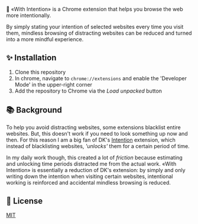 🎯 «With Intention» is a Chrome extension that helps you browse the web more intentionally.

By simply stating your intention of selected websites every time you visit them, mindless browsing of distracting websites can be reduced and turned into a more mindful experience.

## ✨ Installation

1. Clone this repository
1. In chrome, navigate to `chrome://extensions` and enable the 'Developer Mode' in the upper-right corner
1. Add the repository to Chrome via the _Load unpacked_ button

## 📚 Background

To help you avoid distracting websites, some extensions blacklist entire websites. But, this doesn't work if you need to look something up now and then. For this reason I am a big fan of DK's [Intention](https://chrome.google.com/webstore/detail/intention-stop-mindless-b/dladanhaondcgpahgiflodhckhoeohoe) extension, which instead of blacklisting websites, _'unlocks'_ them for a certain period of time.

In my daily work though, this created a lot of _friction_ because estimating and unlocking time periods distracted me from the actual work.
«With Intention» is essentially a reduction of DK's extension: by simply and only writing down the intention when visiting certain websites, intentional working is reinforced and accidental mindless browsing is reduced.

## 📝 License

[MIT](LICENSE)
